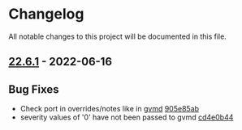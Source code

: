 # Changelog

All notable changes to this project will be documented in this file.

## [22.6.1] - 2022-06-16

## Bug Fixes
* Check port in overrides/notes like in [gvmd](https://github.com/greenbone/gvmd/pull/1045/commits/56ab13b96da10e8b9be3b1b0d856d17b9228c29f) [905e85ab](https://github.com/greenbone/python-gvm/commit/905e85ab)
* severity values of '0' have not been passed to gvmd [cd4e0b44](https://github.com/greenbone/python-gvm/commit/cd4e0b44)

[22.6.1]: https://github.com/greenbone/python-gvm/compare/22.6.1.dev1...22.6.1